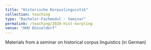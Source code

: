 ```yaml
---
title: "Historische Korpuslinguistik"
collection: teaching
type: "Bachelor-Fachmodul - Seminar"
permalink: /teaching/2020-hist-korpling
venue: "HHU Düsseldorf"
---
```


Materials from a seminar on historical corpus linguistics (in German)
